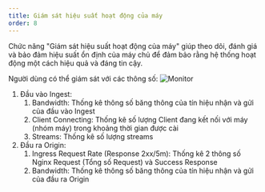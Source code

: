 ```yaml
---
title: Giám sát hiệu suất hoạt động của máy
order: 8
---
```


 Chức năng "Giám sát hiệu suất hoạt động của máy" giúp theo dõi, đánh giá và bảo đảm hiệu suất ổn định của máy chủ để đảm bảo rằng hệ thống hoạt động một cách hiệu quả và đáng tin cậy. 

Người dùng có thể giám sát với các thông số:
![Monitor](\../image/getstarted/monitor.png)

1. Đầu vào Ingest:
   1. Bandwidth: Thống kê thông số băng thông của tín hiệu nhận và gửi của đầu vào Ingest
   2. Client Connecting: Thống kê số lượng Client đang kết nối với máy (nhóm máy) trong khoảng thời gian được cài
   3. Streams: Thống kê số lượng streams
2. Đầu ra Origin:
   1. Ingress Request Rate (Response 2xx/5m): Thống kê 2 thông số Nginx Request (Tổng số Request) và Success Response
   2. Bandwidth: Thống kê thông số băng thông của tín hiệu nhận và gửi của đầu ra Origin